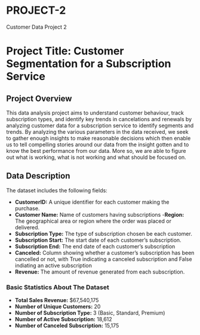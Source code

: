 # PROJECT-2
Customer Data Project 2
# Project Title: Customer Segmentation for a Subscription Service 

## Project Overview
This data analysis project aims to understand customer behaviour, track subscription types, and identify key trends in cancelations and renewals by analyzing customer data for a subscription service to identify segments and trends. By analyzing the various parameters in the data received, we seek to  gather enough insights to make reasonable decisions which then enable us to tell compelling stories around our data from the insight gotten and to know the best performance from our data. More so, we are able to figure out what is working, what is not working and what should be focused on.

## Data Description
The dataset includes the following fields:
- **CustomerID:** A unique identifier for each customer making the purchase.
- **Customer Name:** Name of customers having subscriptions
 -**Region:** The geographical area or region where the order was placed or delivered.
- **Subscription Type:** The type of subscription chosen be each customer.
- **Subscription Start:** The start date of each customer’s subscription.
- **Subscription End:** The end date of each customer’s subscription
- **Canceled:** Column showing whether a customer’s subscription has been cancelled or not, with True indicating a canceled subscription and False indiating an active subscription
- **Revenue:** The amount of revenue generated from each subscription.

### Basic Statistics About The Dataset
- **Total Sales Revenue:** $67,540,175 
- **Number of Unique Customers:** 20
- **Number of Subscription Type:** 3 (Basic, Standard, Premium)
- **Number of Active Subscription:** 18,612
- **Number of Canceled Subscription:** 15,175
